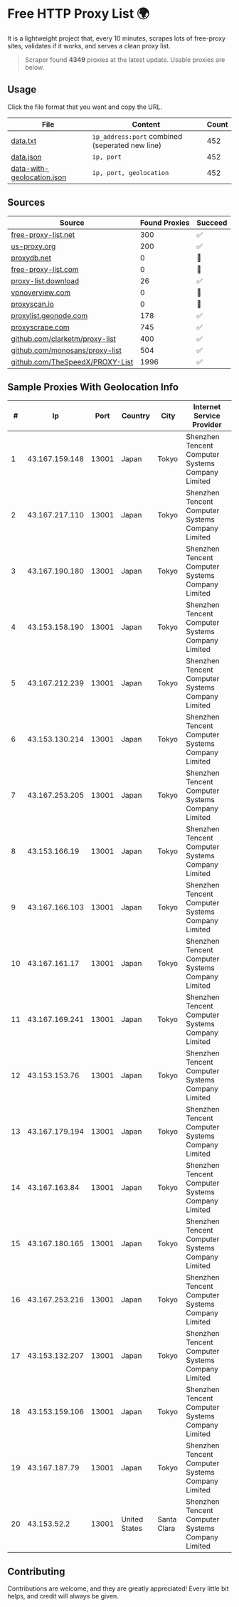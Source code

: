 
# Free HTTP Proxy List 🌍

It is a lightweight project that, every 10 minutes, scrapes lots of free-proxy sites, validates if it works, and serves a clean proxy list.


> Scraper found **4349** proxies at the latest update. Usable proxies are below.

## Usage

Click the file format that you want and copy the URL.


|File|Content|Count|
|----|-------|-----|
|[data.txt](https://raw.githubusercontent.com/themiralay/Proxy-List-World/master/data.txt)|`ip_address:port` combined (seperated new line)|452|
|[data.json](https://raw.githubusercontent.com/themiralay/Proxy-List-World/master/data.json)|`ip, port`|452|
|[data-with-geolocation.json](https://raw.githubusercontent.com/themiralay/Proxy-List-World/master/data-with-geolocation.json)|`ip, port, geolocation`|452|

## Sources

|Source|Found Proxies|Succeed|
|------|-------------|-------|
|[free-proxy-list.net](https://free-proxy-list.net)|300|✅|
|[us-proxy.org](https://www.us-proxy.org)|200|✅|
|[proxydb.net](http://proxydb.net)|0|🚫|
|[free-proxy-list.com](https://free-proxy-list.com/?page=&port=&type%5B%5D=http&type%5B%5D=https&up_time=0&search=Search)|0|🚫|
|[proxy-list.download](https://www.proxy-list.download/HTTP)|26|✅|
|[vpnoverview.com](https://vpnoverview.com/privacy/anonymous-browsing/free-proxy-servers)|0|🚫|
|[proxyscan.io](https://www.proxyscan.io)|0|🚫|
|[proxylist.geonode.com](https://proxylist.geonode.com/api/proxy-list?limit=300&page=1&sort_by=lastChecked&sort_type=desc&protocols=http,https)|178|✅|
|[proxyscrape.com](https://api.proxyscrape.com/v2/?request=displayproxies&protocol=http&timeout=10000&country=all&ssl=all&anonymity=all)|745|✅|
|[github.com/clarketm/proxy-list](https://raw.githubusercontent.com/clarketm/proxy-list/master/proxy-list-raw.txt)|400|✅|
|[github.com/monosans/proxy-list](https://raw.githubusercontent.com/monosans/proxy-list/main/proxies/http.txt)|504|✅|
|[github.com/TheSpeedX/PROXY-List](https://raw.githubusercontent.com/TheSpeedX/PROXY-List/master/http.txt)|1996|✅|


## Sample Proxies With Geolocation Info

|#|Ip|Port|Country|City|Internet Service Provider|
|-|--|----|-------|----|-------------------------|
|1|43.167.159.148|13001|Japan|Tokyo|Shenzhen Tencent Computer Systems Company Limited|
|2|43.167.217.110|13001|Japan|Tokyo|Shenzhen Tencent Computer Systems Company Limited|
|3|43.167.190.180|13001|Japan|Tokyo|Shenzhen Tencent Computer Systems Company Limited|
|4|43.153.158.190|13001|Japan|Tokyo|Shenzhen Tencent Computer Systems Company Limited|
|5|43.167.212.239|13001|Japan|Tokyo|Shenzhen Tencent Computer Systems Company Limited|
|6|43.153.130.214|13001|Japan|Tokyo|Shenzhen Tencent Computer Systems Company Limited|
|7|43.167.253.205|13001|Japan|Tokyo|Shenzhen Tencent Computer Systems Company Limited|
|8|43.153.166.19|13001|Japan|Tokyo|Shenzhen Tencent Computer Systems Company Limited|
|9|43.167.166.103|13001|Japan|Tokyo|Shenzhen Tencent Computer Systems Company Limited|
|10|43.167.161.17|13001|Japan|Tokyo|Shenzhen Tencent Computer Systems Company Limited|
|11|43.167.169.241|13001|Japan|Tokyo|Shenzhen Tencent Computer Systems Company Limited|
|12|43.153.153.76|13001|Japan|Tokyo|Shenzhen Tencent Computer Systems Company Limited|
|13|43.167.179.194|13001|Japan|Tokyo|Shenzhen Tencent Computer Systems Company Limited|
|14|43.167.163.84|13001|Japan|Tokyo|Shenzhen Tencent Computer Systems Company Limited|
|15|43.167.180.165|13001|Japan|Tokyo|Shenzhen Tencent Computer Systems Company Limited|
|16|43.167.253.216|13001|Japan|Tokyo|Shenzhen Tencent Computer Systems Company Limited|
|17|43.153.132.207|13001|Japan|Tokyo|Shenzhen Tencent Computer Systems Company Limited|
|18|43.153.159.106|13001|Japan|Tokyo|Shenzhen Tencent Computer Systems Company Limited|
|19|43.167.187.79|13001|Japan|Tokyo|Shenzhen Tencent Computer Systems Company Limited|
|20|43.153.52.2|13001|United States|Santa Clara|Shenzhen Tencent Computer Systems Company Limited|



## Contributing

Contributions are welcome, and they are greatly appreciated! Every
little bit helps, and credit will always be given.

